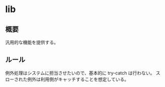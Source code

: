 # lib

## 概要

汎用的な機能を提供する。

## ルール

例外処理はシステムに担当させたいので、基本的に try-catch は行わない。
スローされた例外は利用側がキャッチすることを想定している。
